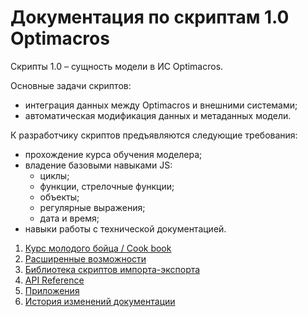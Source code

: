 #  Документация по скриптам 1.0 Optimacros

Скрипты 1.0 – сущность модели в ИС Optimacros.

Основные задачи скриптов:
- интеграция данных между Optimacros и внешними системами;
- автоматическая модификация данных и метаданных модели.

К разработчику скриптов предъявляются следующие требования:
- прохождение курса обучения моделера;
- владение базовыми навыками JS: 
  - циклы;
  - функции, стрелочные функции;
  - объекты;
  - регулярные выражения;
  - дата и время;
- навыки работы с технической документацией.

1. [Курс молодого бойца / Cook book](./cookBook/cookBook.md)
1. [Расширенные возможности](./advancedFeatues/advancedFeatues.md)
1. [Библиотека скриптов импорта-экспорта](./importExportLib/importExportLib.md)
1. [API Reference](./API/API.md)
1. [Приложения](./appendix/appendix.md)
1. [История изменений документации](https://htmlpreview.github.io/?https://github.com/optimacros/scripts_documentation/blob/main/changelog.html)
